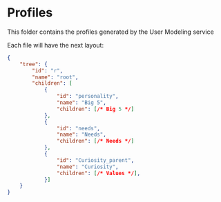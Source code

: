 # Profiles

This folder contains the profiles generated by the User Modeling service

Each file will have the next layout:

```json
{
	"tree": {
		"id": "r",
		"name": "root",
		"children": [
			{
				"id": "personality",
				"name": "Big 5",
				"children": [/* Big 5 */]
			},
			{
				"id": "needs",
				"name": "Needs",
				"children": [/* Needs */]
			},
			{
				"id": "Curiosity_parent",
				"name": "Curiosity",
				"children": [/* Values */],
			}]
	}
}
```
